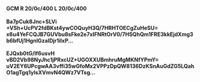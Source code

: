 #### GCM R 20/0c/400 L 20/0c/400
**Ba7pCuk8Jnc+SLVi**<br/>**+VSh+UcPV2fdBKst4ywCOQuyH3Q/7HRHTOECgZuHeSU=**<br/>**x6u4YeFCQJB7GUVbu8sFke2e7xIFNRtOrV0/7HSQhQm1FRE3kkEjdXmg3b6bfUj1HgnIGzaIDjr1iIxP...**<br/><br/>
**EJQxb0tG/lf6usvH**<br/>**vBD2Vb98NyJhc1jPRxcUZ+UGOXXUBmhruMgMKNfYPmY=**<br/>**uV2EY6UPcgwAA3vffi35wGfoMx2VPPzDpQW8136DzKSnAuGdZG5LQahO1agTgq1ylsXVmvN4QWz7VTsg...**